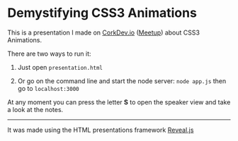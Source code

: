 # Demystifying CSS3 Animations

This is a presentation I made on <a target='_blank' href='http://CorkDev.io'>CorkDev.io</a> (<a target='_blank' href='http://www.meetup.com/corkdev-io/events/220966368/'>Meetup</a>) about CSS3 Animations.

There are two ways to run it:

1.	Just open `presentation.html` 

2.	Or go on the command line and start the node server: `node app.js` then go to `localhost:3000`

At any moment you can press the letter **S** to open the speaker view and take a look at the notes. 

***

It was made using the HTML presentations framework <a target='_blank' href='http://lab.hakim.se/reveal-js/#/'>Reveal.js</a>
